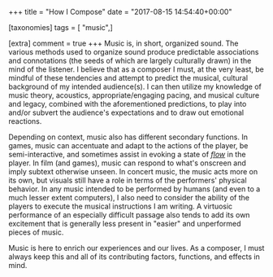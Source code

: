 +++
title = "How I Compose"
date = "2017-08-15 14:54:40+00:00"

[taxonomies]
tags = [ "music",]

[extra]
comment = true
+++
Music is, in short, organized sound.<!-- more --> The various methods used to organize sound produce predictable associations and connotations (the seeds of which are largely culturally drawn) in the mind of the listener. I believe that as a composer I must, at the very least, be mindful of these tendencies and attempt to predict the musical, cultural background of my intended audience(s). I can then utilize my knowledge of music theory, acoustics, appropriate/engaging pacing, and musical culture and legacy, combined with the aforementioned predictions, to play into and/or subvert the audience's expectations and to draw out emotional reactions.

Depending on context, music also has different secondary functions. In games, music can accentuate and adapt to the actions of the player, be semi-interactive, and sometimes assist in evoking a state of <a href="https://www.amazon.com/dp/B000W94FE6/"><em>flow</em></a> in the player. In film (and games), music can respond to what's onscreen and imply subtext otherwise unseen. In concert music, the music acts more on its own, but visuals still have a role in terms of the performers' physical behavior. In any music intended to be performed by humans (and even to a much lesser extent computers), I also need to consider the ability of the players to execute the musical instructions I am writing. A virtuosic performance of an especially difficult passage also tends to add its own excitement that is generally less present in "easier" and unperformed pieces of music.

Music is here to enrich our experiences and our lives. As a composer, I must always keep this and all of its contributing factors, functions, and effects in mind.
